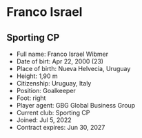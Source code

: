 # Franco Israel
## Sporting CP

- Full name: Franco Israel Wibmer
- Date of birt: Apr 22, 2000 (23)
- Place of birth: Nueva Helvecia, Uruguay
- Height: 1,90 m
- Citizenship: Uruguay, Italy
- Position: Goalkeeper
- Foot: right
- Player agent: GBG Global Business Group
- Current club: Sporting CP
- Joined: Jul 5, 2022
- Contract expires: Jun 30, 2027
